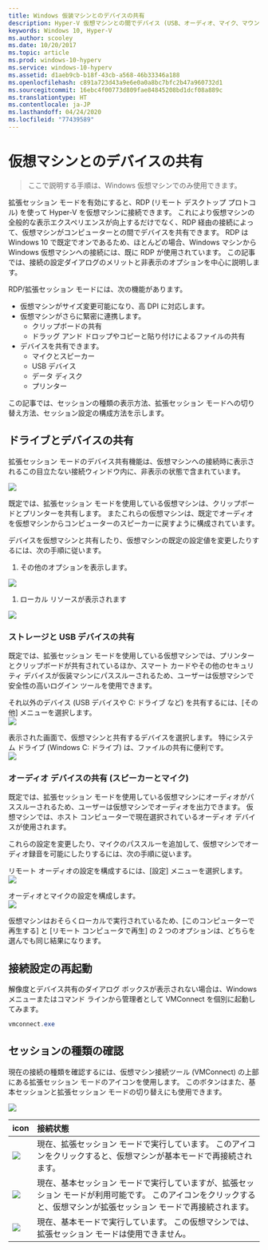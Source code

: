 ```yaml
---
title: Windows 仮装マシンとのデバイスの共有
description: Hyper-V 仮想マシンとの間でデバイス (USB、オーディオ、マイク、マウントされたドライブ) を共有する手順を説明します
keywords: Windows 10, Hyper-V
ms.author: scooley
ms.date: 10/20/2017
ms.topic: article
ms.prod: windows-10-hyperv
ms.service: windows-10-hyperv
ms.assetid: d1aeb9cb-b18f-43cb-a568-46b33346a188
ms.openlocfilehash: c891a723d43a9e6e0a0a8bc7bfc2b47a960732d1
ms.sourcegitcommit: 16ebc4f00773d809fae84845208bd1dcf08a889c
ms.translationtype: HT
ms.contentlocale: ja-JP
ms.lasthandoff: 04/24/2020
ms.locfileid: "77439589"
---
```

# <a name="share-devices-with-your-virtual-machine"></a>仮想マシンとのデバイスの共有

> ここで説明する手順は、Windows 仮想マシンでのみ使用できます。

拡張セッション モードを有効にすると、RDP (リモート デスクトップ プロトコル) を使って Hyper-V を仮想マシンに接続できます。  これにより仮想マシンの全般的な表示エクスペリエンスが向上するだけでなく、RDP 経由の接続によって、仮想マシンがコンピューターとの間でデバイスを共有できます。  RDP は Windows 10 で既定でオンであるため、ほとんどの場合、Windows マシンから Windows 仮想マシンへの接続には、既に RDP が使用されています。  この記事では、接続の設定ダイアログのメリットと非表示のオプションを中心に説明します。

RDP/拡張セッション モードには、次の機能があります。

* 仮想マシンがサイズ変更可能になり、高 DPI に対応します。
* 仮想マシンがさらに緊密に連携します。
  * クリップボードの共有
  * ドラッグ アンド ドロップやコピーと貼り付けによるファイルの共有
* デバイスを共有できます。
  * マイクとスピーカー
  * USB デバイス
  * データ ディスク
  * プリンター

この記事では、セッションの種類の表示方法、拡張セッション モードへの切り替え方法、セッション設定の構成方法を示します。

## <a name="share-drives-and-devices"></a>ドライブとデバイスの共有

拡張セッション モードのデバイス共有機能は、仮想マシンへの接続時に表示されるこの目立たない接続ウィンドウ内に、非表示の状態で含まれています。

![](media/esm-default-view.png)

既定では、拡張セッション モードを使用している仮想マシンは、クリップボードとプリンターを共有します。  またこれらの仮想マシンは、既定でオーディオを仮想マシンからコンピューターのスピーカーに戻すように構成されています。

デバイスを仮想マシンと共有したり、仮想マシンの既定の設定値を変更したりするには、次の手順に従います。

1. その他のオプションを表示します。

  ![](media/esm-show-options.png)

1. ローカル リソースが表示されます

  ![](media/esm-local-resources.png)

### <a name="share-storage-and-usb-devices"></a>ストレージと USB デバイスの共有

既定では、拡張セッション モードを使用している仮想マシンでは、プリンターとクリップボードが共有されているほか、スマート カードやその他のセキュリティ デバイスが仮装マシンにパススルーされるため、ユーザーは仮想マシンで安全性の高いログイン ツールを使用できます。

それ以外のデバイス (USB デバイスや C: ドライブ など) を共有するには、[その他] メニューを選択します。  
![](media/esm-more-devices.png)

表示された画面で、仮想マシンと共有するデバイスを選択します。  特にシステム ドライブ (Windows C: ドライブ) は、ファイルの共有に便利です。  
![](media/esm-drives-usb.png)

### <a name="share-audio-devices-speakers-and-microphones"></a>オーディオ デバイスの共有 (スピーカーとマイク)

既定では、拡張セッション モードを使用している仮想マシンにオーディオがパススルーされるため、ユーザーは仮想マシンでオーディオを出力できます。  仮想マシンでは、ホスト コンピューターで現在選択されているオーディオ デバイスが使用されます。

これらの設定を変更したり、マイクのパススルーを追加して、仮想マシンでオーディオ録音を可能にしたりするには、次の手順に従います。

リモート オーディオの設定を構成するには、[設定] メニューを選択します。  
![](media/esm-audio.png)

オーディオとマイクの設定を構成します。  
![](media/esm-audio-settings.png)

仮想マシンはおそらくローカルで実行されているため、[このコンピューターで再生する] と [リモート コンピュータで再生] の 2 つのオプションは、どちらを選んでも同じ結果になります。

## <a name="re-launching-the-connection-settings"></a>接続設定の再起動

解像度とデバイス共有のダイアログ ボックスが表示されない場合は、Windows メニューまたはコマンド ラインから管理者として VMConnect を個別に起動してみます。  

``` Powershell
vmconnect.exe
```

## <a name="check-session-type"></a>セッションの種類の確認

現在の接続の種類を確認するには、仮想マシン接続ツール (VMConnect) の上部にある拡張セッション モードのアイコンを使用します。  このボタンはまた、基本セッションと拡張セッション モードの切り替えにも使用できます。

![](media/esm-button-location.png)

| icon | 接続状態 |
|:-----|:---------|
|![](media/esm-basic.png)| 現在、拡張セッション モードで実行しています。  このアイコンをクリックすると、仮想マシンが基本モードで再接続されます。 |
|![](media/esm-connect.png)| 現在、基本セッション モードで実行していますが、拡張セッション モードが利用可能です。  このアイコンをクリックすると、仮想マシンが拡張セッション モードで再接続されます。  |
|![](media/esm-stop.png)| 現在、基本モードで実行しています。  この仮想マシンでは、拡張セッション モードは使用できません。 |